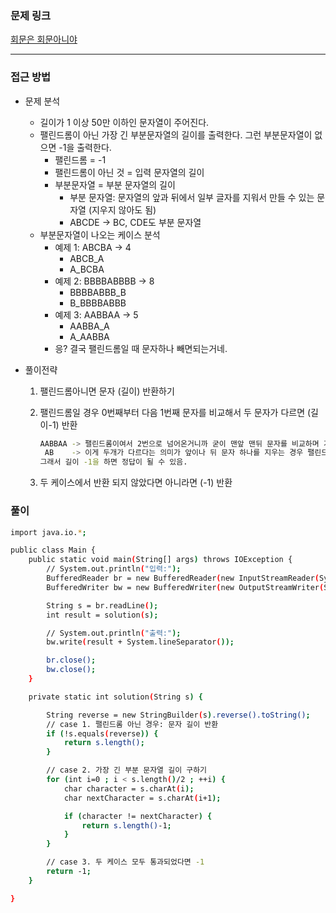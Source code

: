 ### 문제 링크

[회문은 회문아니야](https://www.acmicpc.net/problem/15927)

---

### 접근 방법

- 문제 분석
    - 길이가 1 이상 50만 이하인 문자열이 주어진다.
    - 팰린드롬이 아닌 가장 긴 부분문자열의 길이를 출력한다. 그런 부분문자열이 없으면 -1을 출력한다.
        - 팰린드롬 = -1
        - 팰린드롬이 아닌 것 = 입력 문자열의 길이
        - 부분문자열 = 부분 문자열의 길이
            - 부분 문자열: 문자열의 앞과 뒤에서 일부 글자를 지워서 만들 수 있는 문자열 (지우지 않아도 됨)
            - ABCDE → BC, CDE도 부분 문자열
    - 부분문자열이 나오는 케이스 분석
        - 예제 1: ABCBA → 4
            - ABCB_A
            - A_BCBA
        - 예제 2: BBBBABBBB → 8
            - BBBBABBB_B
            - B_BBBBABBB
        - 예제 3: AABBAA → 5
            - AABBA_A
            - A_AABBA
        - 응? 결국 팰린드롬일 때 문자하나 빼면되는거네.

- 풀이전략
    1. 팰린드롬아니면 문자 (길이) 반환하기
    2. 팰린드롬일 경우 0번째부터 다음 1번째 문자를 비교해서 두 문자가 다르면 (길이-1) 반환
        
        ```bash
        AABBAA -> 팰린드롬이여서 2번으로 넘어온거니까 굳이 맨앞 맨뒤 문자를 비교하며 가운데로 모일 필요가 없음.
         AB    -> 이게 두개가 다르다는 의미가 앞이나 뒤 문자 하나를 지우는 경우 팰린드롬이 깨짐
        그래서 길이 -1을 하면 정답이 될 수 있음.
        ```
        
    3. 두 케이스에서 반환 되지 않았다면 아니라면 (-1) 반환

### 풀이

```bash
import java.io.*;

public class Main {
    public static void main(String[] args) throws IOException {
        // System.out.println("입력:");
        BufferedReader br = new BufferedReader(new InputStreamReader(System.in));
        BufferedWriter bw = new BufferedWriter(new OutputStreamWriter(System.out));

        String s = br.readLine();
        int result = solution(s);

        // System.out.println("출력:");
        bw.write(result + System.lineSeparator());

        br.close();
        bw.close();
    }

    private static int solution(String s) {

        String reverse = new StringBuilder(s).reverse().toString();
        // case 1. 팰린드롬 아닌 경우: 문자 길이 반환
        if (!s.equals(reverse)) {
            return s.length();
        }

        // case 2. 가장 긴 부분 문자열 길이 구하기
        for (int i=0 ; i < s.length()/2 ; ++i) {
            char character = s.charAt(i);
            char nextCharacter = s.charAt(i+1);

            if (character != nextCharacter) {
                return s.length()-1;
            }
        }

        // case 3. 두 케이스 모두 통과되었다면 -1
        return -1;
    }

}
```
